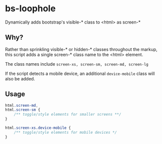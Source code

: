 # bs-loophole
Dynamically adds bootstrap's visible-* class to &lt;html&gt; as screen-*

## Why?
Rather than sprinkling visible-* or hidden-* classes throughout the markup, this
script adds a single screen-* class name to the &lt;html&gt; element.

The class names include `screen-xs, screen-sm, screen-md, screen-lg`

If the script detects a mobile device, an additional `device-mobile` class will 
also be added.

## Usage
```css
html.screen-md,
html.screen-sm {
    /** toggle/style elements for smaller screens **/ 
}

html.screen-xs.device-mobile {
    /** toggle/style elements for mobile devices */
}
```